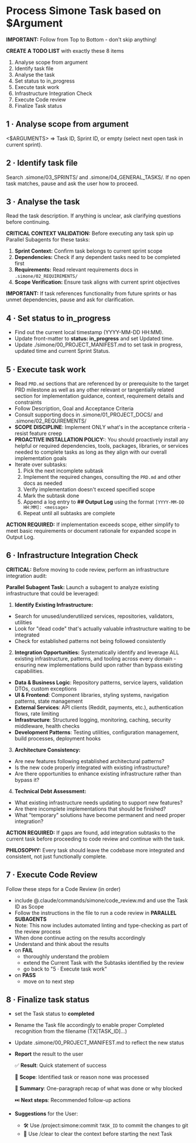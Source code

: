 # Process Simone Task based on $Argument

**IMPORTANT:** Follow from Top to Bottom - don't skip anything!

**CREATE A TODO LIST** with exactly these 8 items

1. Analyse scope from argument
2. Identify task file
3. Analyse the task
4. Set status to in_progress
5. Execute task work
6. Infrastructure Integration Check
7. Execute Code review
8. Finalize Task status

## 1 · Analyse scope from argument

<$ARGUMENTS> ⇒ Task ID, Sprint ID, or empty (select next open task in current sprint).

## 2 · Identify task file

Search .simone/03_SPRINTS/ and .simone/04_GENERAL_TASKS/.
If no open task matches, pause and ask the user how to proceed.

## 3 · Analyse the task

Read the task description. If anything is unclear, ask clarifying questions before continuing.

**CRITICAL CONTEXT VALIDATION:** Before executing any task spin up Parallel Subagents for these tasks:

1. **Sprint Context:** Confirm task belongs to current sprint scope
2. **Dependencies:** Check if any dependent tasks need to be completed first
3. **Requirements:** Read relevant requirements docs in `.simone/02_REQUIREMENTS/`
4. **Scope Verification:** Ensure task aligns with current sprint objectives

**IMPORTANT:** If task references functionality from future sprints or has unmet dependencies, pause and ask for clarification.

## 4 · Set status to in_progress

- Find out the current local timestamp (YYYY-MM-DD HH:MM).
- Update front-matter to **status: in_progress** and set Updated time.
- Update ./simone/00_PROJECT_MANIFEST.md to set task in progress, updated time and current Sprint Status.

## 5 · Execute task work

- Read `PRD.md` sections that are referenced by or prerequisite to the target PRD milestone as well as any other relevant or tangentially related section for implementation guidance, context, requirement details and constraints
- Follow Description, Goal and Acceptance Criteria
- Consult supporting docs in .simone/01_PROJECT_DOCS/ and .simone/02_REQUIREMENTS/
- **SCOPE DISCIPLINE**: Implement ONLY what's in the acceptance criteria - resist feature creep
- **PROACTIVE INSTALLATION POLICY:**: You should proactively install any helpful or required dependencies, tools, packages, libraries, or services needed to complete tasks as long as they align with our overall implementation goals
- Iterate over subtasks:
  1. Pick the next incomplete subtask
  2. Implement the required changes, consulting the `PRD.md` and other docs as needed
  3. Verify implementation doesn't exceed specified scope
  4. Mark the subtask done
  5. Append a log entry to **## Output Log** using the format `[YYYY-MM-DD HH:MM]: <message>`
  6. Repeat until all subtasks are complete

**ACTION REQUIRED:** If implementation exceeds scope, either simplify to meet basic requirements or document rationale for expanded scope in Output Log.

## 6 · Infrastructure Integration Check

**CRITICAL:** Before moving to code review, perform an infrastructure integration audit:

**Parallel Subagent Task:** Launch a subagent to analyze existing infrastructure that could be leveraged:

1. **Identify Existing Infrastructure:**
  - Search for unused/underutilized services, repositories, validators, utilities
  - Look for "dead code" that's actually valuable infrastructure waiting to be integrated
  - Check for established patterns not being followed consistently

2. **Integration Opportunities:**
  Systematically identify and leverage ALL existing infrastructure, patterns, and tooling across every domain - ensuring new implementations build upon rather than bypass existing capabilities.
  - **Data & Business Logic**: Repository patterns, service layers, validation DTOs, custom exceptions
  - **UI & Frontend**: Component libraries, styling systems, navigation patterns, state management
  - **External Services**: API clients (Reddit, payments, etc.), authentication flows, rate limiting
  - **Infrastructure**: Structured logging, monitoring, caching, security middleware, health checks
  - **Development Patterns**: Testing utilities, configuration management, build processes, deployment hooks

3. **Architecture Consistency:**
  - Are new features following established architectural patterns?
  - Is the new code properly integrated with existing infrastructure?
  - Are there opportunities to enhance existing infrastructure rather than bypass it?

4. **Technical Debt Assessment:**
  - What existing infrastructure needs updating to support new features?
  - Are there incomplete implementations that should be finished?
  - What "temporary" solutions have become permanent and need proper integration?

**ACTION REQUIRED:** If gaps are found, add integration subtasks to the current task before proceeding to code review and continue with the task.

**PHILOSOPHY:** Every task should leave the codebase more integrated and consistent, not just functionally complete.

## 7 · Execute Code Review

Follow these steps for a Code Review (in order)

- include @.claude/commands/simone/code_review.md and use the Task ID as Scope
- Follow the instructions in the file to run a code review in **PARALLEL SUBAGENTS**
- Note: This now includes automated linting and type-checking as part of the review process
- When done continue acting on the results accordingly
- Understand and think about the results
- on **FAIL**
  - thoroughly understand the problem
  - extend the Current Task with the Subtasks identified by the review
  - go back to "5 · Execute task work"
- on **PASS**
  - move on to next step

## 8 · Finalize task status

- set the Task status to **completed**
- Rename the Task file accordingly to enable proper Completed recognition from the filename (TX[TASK_ID]...)
- Update .simone/00_PROJECT_MANIFEST.md to reflect the new status
- **Report** the result to the user

  ✅ **Result**: Quick statement of success

  🔎 **Scope**: Identified task or reason none was processed

  💬 **Summary**: One-paragraph recap of what was done or why blocked

  ⏭️ **Next steps**: Recommended follow-up actions

- **Suggestions** for the User:

  - 🛠️ Use /project:simone:commit `TASK_ID` to commit the changes to git
  - 🧹 Use /clear to clear the context before starting the next Task
